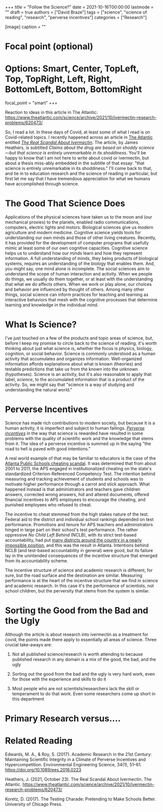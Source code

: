 +++
title = "Follow the Science?"
date = 2021-10-16T00:00:00
lastmode = ""
draft = true
authors = ["David Braze"]
tags = ["science", "science of reading", "research", "perverse incentives"]
categories = ["Research"]

[image]
  caption = ""
  # Focal point (optional)
  # Options: Smart, Center, TopLeft, Top, TopRight, Left, Right, BottomLeft, Bottom, BottomRight
  focal_point = "smart"
+++

Reaction to ideas in this article in The Atlantic: https://www.theatlantic.com/science/archive/2021/10/ivermectin-research-problems/620473/

So, I read a lot. In these days of Covid, at least some of what I read is on Covid-related topics. I recently happened across an article in [The Atlantic](https://www.theatlantic.com/) entitled *[The Real Scandal About 
Ivermectin](https://www.theatlantic.com/science/archive/2021/10/ivermectin-research-problems/620473/)*. The article, by James Heathers, is subtitled *Claims about the drug are based on shoddy science—but that science is entirely unremarkable in its shoddiness*. You'll be happy to know that I am not here to write about covid or ivermectin, but about a thesis miss-ably embedded in the subtitle of that essay: "that science is entirely unremarkable in its shoddiness." I'll come back to that, and tie in to education research and the science of reading in particular, but first let me say that I have tremendous appreciation for what we humans have accomplished through science. 

# The Good That Science Does

Applications of the physical sciences have taken us to the moon and (our mechanical proxies) to the planets, enabled radio communications, computers, electric lights and motors. Biological sciences give us modern agriculture and modern medicine. Cognitive science yields tools for understanding our own minds and those of other living creatures. Recently, it has provided for the development of computer programs that usefully mimic at least some of our own cognitive capacities. Cognitive science helps us to understand how our minds learn and how they represent information. A full understanding of minds, they being products of biological systems, requires an understanding of the biology that enables them. And, you might say, one mind alone is incomplete. The social sciences aim to understand the scope of human interaction and activity. When we people do things, we usually do them together, or at least with the understanding that what we do affects others. When we work or play alone, our choices and behavior are influenced by thought of others. Among many other things, social science can inform practices for teaching and learning as interactive behaviors that mesh with the cognitive processes that determine learning and knowledge in the individual mind.

# What Is Science?

I've just touched on a few of the products and topic areas of science, but, before I keep my promise to circle back to the science of reading, it's worth thinking about just what science *is*, whether the focus is physics, biology, cognition, or social behavior. Science is commonly understood as a human activity that accumulates and organizes information. Well-organized information affords explanations about what is known (theories) and testable predictions that take us from the known into the unknown (hypotheses). Science is an activity, but it's also reasonable to apply that label, *science*, to the accumulated information that is a product of the activity. So, we might say that "science is a way of studying and understanding the natural world." 

# Perverse Incentives

Science has made rich contributions to modern society, but because it is a human activity, it is imperfect and subject to human failings. *[Perverse incentives](https://www.ncbi.nlm.nih.gov/pmc/articles/PMC5206685/)* in the way that science is rewarded have resulted in some problems with the quality of scientific work and the knowledge that stems from it. The idea of a perverse incentive is summed up in the saying "the road to hell is paved with good intentions." 

A real world example of  that may be familiar to educators is the case of the [Atlanta Public Schools cheating scandal](https://www.georgiapolicy.org/issue/the-atlanta-public-schools-cheating-scandal/). It was determined that from about 2001 to 2011, the APS engaged in institutionalized cheating on the state's standardized Criterion-Referenced Competency Test. The intention behind measuring and tracking achievement of students and schools was to motivate higher performance through a carrot and stick approach. What happened instead is that administrators and teachers gave children answers, corrected wrong answers, hid and altered documents, offered financial incentives to APS employees to encourage the cheating, and punished employees who refused to cheat. 

The incentive to cheat stemmed from the high stakes nature of the test. Federal aid to the district and individual school rankings depended on test performance. Promotions and tenure for APS teachers and administrators hinged in large part on their school's test performance. The rather oppressive *No Child Left Behind* (NCLB), with its strict test-based accountability, had put [many districts around the country in a nearly impossible position](https://www.google.com/books/edition/The_Testing_Charade/ZGUyDwAAQBAJ?hl=en&gbpv=1&dq=the+testing+charade+by+koretz&printsec=frontcover), and this was the result in Atlanta. Intentions behind NCLB (and test-based accountability in general) were good, but its failure lay in the unintended consequences of the incentive structure that emerged from its accountability scheme. 

The incentive structure of science and academic research is different, for sure, but the road surface and the destination are similar. Measuring performance is at the heart of the incentive structure that we find in science and academic research. In this case it's the performance of scientists, not school children, but the perversity that stems from the system is similar. 

# Sorting the Good from the Bad and the Ugly

Although the article is about research into ivermectin as a treatment for covid, the points made there apply to essentially all areas of science. Three crucial take-aways are:

1. Not all published science/research is worth attending to because published research in any domain is a mix of the good, the bad, and the ugly

2. Sorting out the good from the bad and the ugly is very hard work, even for those with the experience and skills to do it

3. Most people who are not scientists/researchers lack the skill or temperament to do that work. Even some researchers come up short in this department


# Primary Research versus....


# Related Reading

Edwards, M. A., & Roy, S. (2017). Academic Research in the 21st Century: Maintaining Scientific Integrity in a Climate of Perverse Incentives and Hypercompetition. Environmental Engineering Science, 34(1), 51–61. https://doi.org/10.1089/ees.2016.0223

Heathers, J. (2021, October 23). The Real Scandal About Ivermectin. The Atlantic. https://www.theatlantic.com/science/archive/2021/10/ivermectin-research-problems/620473/

Koretz, D. (2017). The Testing Charade: Pretending to Make Schools Better. University of Chicago Press.

